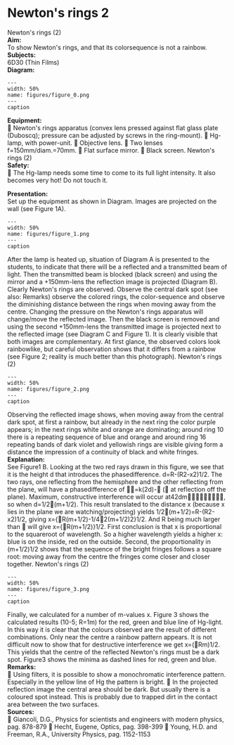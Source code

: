 # Newton's rings  2  
 Newton's rings (2)   
<b> Aim: </b>  
 To show Newton's rings, and that its colorsequence is not a rainbow.    
<b> Subjects: </b>  
 6D30 (Thin Films)   
<b> Diagram: </b>  
   
```{figure} figures/figure_0.png  
---  
width: 50%  
name: figures/figure_0.png  
---  
caption  
``` 
     
<b> Equipment: </b>  
  Newton's rings apparatus (convex lens pressed against flat glass plate (Duboscq); pressure can be adjusted by screws in the ring-mount).  Hg-lamp, with power-unit.  Objective lens.  Two lenses f=150mm/diam.=70mm.  Flat surface mirror.  Black screen. Newton's rings (2)   
<b> Safety: </b>  
  The Hg-lamp needs some time to come to its full light intensity. It also becomes very hot! Do not touch it.
   
<b> Presentation: </b>  
 Set up the equipment as shown in Diagram. Images are projected on the wall (see Figure 1A).     
```{figure} figures/figure_1.png  
---  
width: 50%  
name: figures/figure_1.png  
---  
caption  
``` 
 After the lamp is heated up, situation of Diagram A is presented to the students, to indicate that there will be a reflected and a transmitted beam of light. Then the transmitted beam is blocked (black screen) and using the mirror and a +150mm-lens the reflection image is projected (Diagram B). Clearly Newton's rings are observed. Observe the central dark spot (see also: Remarks) observe the colored rings, the color-sequence and observe the diminishing distance between the rings when moving away from the centre. Changing the pressure on the Newton's rings apparatus will change/move the reflected image. Then the black screen is removed and using the second +150mm-lens the transmitted image is projected next to the reflected image (see Diagram C and Figure 1). It is clearly visible that both images are complementary. At first glance, the observed colors look rainbowlike, but careful observation shows that it differs from a rainbow (see Figure 2; reality is much better than this photograph).  Newton's rings (2)   
```{figure} figures/figure_2.png  
---  
width: 50%  
name: figures/figure_2.png  
---  
caption  
``` 
 Observing the reflected image shows, when moving away from the central dark spot, at first a rainbow, but already in the next ring the color purple appears; in the next rings white and orange are dominating; around ring 10 there is a repeating sequence of blue and orange and around ring 16 repeating bands of dark violet and yellowish rings are visible giving form a distance the impression of a continuity of black and white fringes.    
<b> Explanation: </b>  
 See Figure1 B. Looking at the two red rays drawn in this figure, we see that it is the height d that introduces the phasedifference. d=R-(R2-x2)1/2. The two rays, one reflecting from the hemisphere and the other reflecting from the plane, will have a phasedifference of =k(2d)- ( at reflection off the plane). Maximum, constructive interference will occur at42dm, so when d=1/2(m+1/2). This result translated to the distance x (because x lies in the plane we are watching/projecting) yields 1/2(m+1/2)=R-(R2-x2)1/2, giving x={R(m+1/2)-1/42(m+1/2)2}1/2. And R being much larger than  will give x={R(m+1/2)}1/2. First conclusion is that x is proportional to the squareroot of wavelength. So a higher wavelength yields a higher x: blue is on the inside, red on the outside. Second, the proportionality in (m+1/2)1/2 shows that the sequence of the bright fringes follows a square root: moving away from the centre the fringes come closer and closer together. Newton's rings (2)    
```{figure} figures/figure_3.png  
---  
width: 50%  
name: figures/figure_3.png  
---  
caption  
``` 
 Finally, we calculated for a number of m-values x. Figure 3 shows the calculated results (10-5; R=1m) for the red, green and blue line of Hg-light. In this way it is clear that the colours observed are the result of different combinations. Only near the centre a rainbow pattern appears. It is not difficult now to show that for destructive interference we get x=(Rm)1/2. This yields that the centre of the reflected Newton's rings must be a dark spot. Figure3 shows the minima as dashed lines for red, green and blue.   
<b> Remarks: </b>  
  Using filters, it is possible to show a monochromatic interference pattern. Especially in the yellow line of Hg the pattern is bright.  In the projected reflection image the central area should be dark. But usually there is a coloured spot instead. This is probably due to trapped dirt in the contact area between the two surfaces.   
<b> Sources: </b>  
  Giancoli, D.G., Physics for scientists and engineers with modern physics, pag. 878-879  Hecht, Eugene, Optics, pag. 398-399  Young, H.D. and Freeman, R.A., University Physics, pag. 1152-1153 